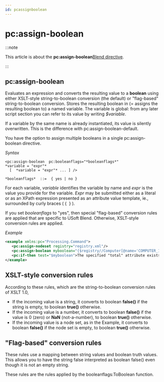 ```yaml
---
id: pcassignboolean
---
```


# pc:assign-boolean




:::note

This article is about the **pc:assign-boolean**[Blend directive](/Repositories/Blend_directives).

:::

## **pc:assign-boolean**

Evaluates an expression and converts the resulting value to a **boolean** using either XSLT-style string-to-boolean conversion (the default) or "flag-based" string-to-boolean conversion. Stores the resulting boolean in (= assigns the resulting boolean to) a named variable. The variable is global: from any later script section you can refer to its value by writing *$variable*.

If a variable by the same name is already instantiated, its value is silently overwritten. This is the difference with pc:assign-boolean-default.

You have the option to assign multiple booleans in a single pc:assign-boolean directive.

*Syntax*

```
<pc:assign-boolean  pc:booleanflags="*booleanflags*"
*variable = "expr"*
  [  *variable = "expr"* ... ] />

*booleanflags*  ::=  { yes | no }
```

For each variable, *variable* identifies the variable by name and *expr* is the value you provide for the variable. *Expr* may be submitted either as a literal or as an XPath expression presented as an attribute value template, ie., surrounded by curly braces ( {  } ).

If you set *booleanflags* to "yes", then special "flag-based" conversion rules are applied that are specific to USoft Blend. Otherwise, XSLT-style conversion rules are applied.

*Example*

```xml
<example xmlns:pc="Processing.Command">
   <pc:assign-nodeset registry="registry.xml"/>
   <pc:assign-boolean myboolean="{$registry//Computer[@name='COMPUTER_1']/Subtotals/@total}"/>
   <pc:if-then test="$myboolean">The specified "total" attribute exists in the registry.</pc:if-then>
</example>
```

## XSLT-style conversion rules

According to these rules, which are the string-to-boolean conversion rules of XSLT 1.0,

- If the incoming value is a string, it converts to boolean **false()** if the string is empty, to boolean **true()** otherwise.
- If the incoming value is a number, it converts to boolean **false()** if the value is 0 (zero) or **NaN** (not-a-number), to boolean **true()** otherwise.
- If the incoming value is a node set, as in the Example, it converts to boolean **false()** if the node set is empty, to boolean **true()** otherwise.

## "Flag-based" conversion rules

These rules use a mapping between string values and boolean truth values. This allows you to have the string false interpreted as boolean false() even though it is not an empty string.

These rules are the rules applied by the booleanflags:ToBoolean function.